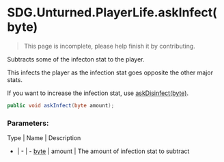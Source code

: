 # SDG.Unturned.PlayerLife.askInfect(byte)

> This page is incomplete, please help finish it by contributing.

Subtracts some of the infecton stat to the player.

This infects the player as the infection stat goes opposite the other major stats.

If you want to increase the infection stat, use [askDisinfect(byte)](scripting/sdg/unturned/playerlife/askinfect).

```csharp
public void askInfect(byte amount);
```

### Parameters:

Type | Name | Description
- | - | -
[byte](https://docs.microsoft.com/en-us/dotnet/api/system.byte?view=netframework-3.5) | amount | The amount of infection stat to subtract